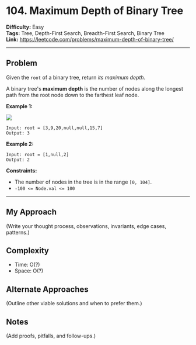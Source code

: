 # 104. Maximum Depth of Binary Tree

**Difficulty:** Easy  
**Tags:** Tree, Depth-First Search, Breadth-First Search, Binary Tree  
**Link:** https://leetcode.com/problems/maximum-depth-of-binary-tree/

---

## Problem
Given the `root` of a binary tree, return *its maximum depth*.

A binary tree's **maximum depth** is the number of nodes along the longest path from the root node down to the farthest leaf node.

**Example 1:**

![](https://assets.leetcode.com/uploads/2020/11/26/tmp-tree.jpg)

```
Input: root = [3,9,20,null,null,15,7]
Output: 3
```

**Example 2:**

```
Input: root = [1,null,2]
Output: 2
```

**Constraints:**

* The number of nodes in the tree is in the range `[0, 104]`.
* `-100 <= Node.val <= 100`

---

## My Approach
(Write your thought process, observations, invariants, edge cases, patterns.)

## Complexity
- Time: O(?)
- Space: O(?)

## Alternate Approaches
(Outline other viable solutions and when to prefer them.)

## Notes
(Add proofs, pitfalls, and follow-ups.)
